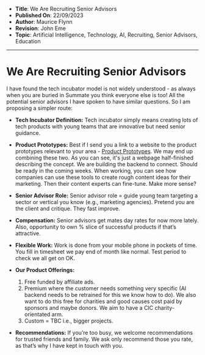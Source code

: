 - **Title**: We Are Recruiting Senior Advisors 
- **Published On**: 22/09/2023
- **Author**: Maurice Flynn
- **Revision**: John Eme
- **Topic**: Artificial Intelligence, Technology, AI, Recruiting, Senior Advisors, Education

---
# We Are Recruiting Senior Advisors

I have found the tech incubator model is not widely understood - as always when you are buried in Summate you think everyone else is too! All the potential senior advisors I have spoken to have similar questions. So I am proposing a simpler route:

- **Tech Incubator Definition:** Tech incubator simply means creating lots of tech products with young teams that are innovative but need senior guidance.

- **Product Prototypes:** Best if I send you a link to a website to the product prototypes relevant to your area - [Product Prototypes](https://meetyourai.github.io/AIProf/). We may end up combining these two. As you can see, it's just a webpage half-finished describing the concept. We are building the backend to connect. Should be ready in the coming weeks. When working, you can see how companies can use these tools to create rough content ideas for their marketing. Then their content experts can fine-tune. Make more sense?

- **Senior Advisor Role:** Senior advisor role = guide young team targeting a sector or vertical you know (e.g., marketing agencies). Pretend you are the client and critique. They fast improve.

- **Compensation:** Senior advisors get mates day rates for now more lately. Also, opportunity to own % slice of successful products if that’s attractive.

- **Flexible Work:** Work is done from your mobile phone in pockets of time. You fill in timesheet we pay end of month like normal. Test period to check we all get on OK.

- **Our Product Offerings:** 
   1. Free funded by affiliate ads.
   2. Premium where the customer needs something very specific (AI backend needs to be retrained for this we know how to do). We also want to do this free for charities and good causes cost paid by sponsors and maybe donors. We aim to have a CIC charity-orientated arm.
   3. Custom = TBC i.e., bigger projects.

- **Recommendations:** If you’re too busy, we welcome recommendations for trusted friends and family. We ask only recommend those you rate, as that’s why I have kept in touch with you.
